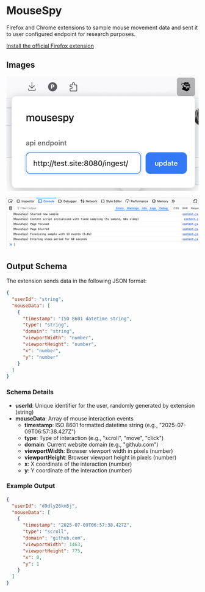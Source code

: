 # MouseSpy

Firefox and Chrome extensions to sample mouse movement data and sent it to user configured endpoint for research purposes.

[Install the official Firefox extension](https://addons.mozilla.org/en-US/firefox/addon/mousespy/)

## Images

![MouseSpy Extension Interface](assets/img1.png)

![MouseSpy Extension Demo](assets/img2.png)

## Output Schema

The extension sends data in the following JSON format:

```json
{
  "userId": "string",
  "mouseData": [
    {
      "timestamp": "ISO 8601 datetime string",
      "type": "string",
      "domain": "string", 
      "viewportWidth": "number",
      "viewportHeight": "number",
      "x": "number",
      "y": "number"
    }
  ]
}
```

### Schema Details

- **userId**: Unique identifier for the user, randomly generated by extension (string)
- **mouseData**: Array of mouse interaction events
  - **timestamp**: ISO 8601 formatted datetime string (e.g., "2025-07-09T06:57:38.427Z")
  - **type**: Type of interaction (e.g., "scroll", "move", "click")
  - **domain**: Current website domain (e.g., "github.com")
  - **viewportWidth**: Browser viewport width in pixels (number)
  - **viewportHeight**: Browser viewport height in pixels (number)
  - **x**: X coordinate of the interaction (number)
  - **y**: Y coordinate of the interaction (number)

### Example Output

```json
{
  "userId": "d9dly26km5j",
  "mouseData": [
    {
      "timestamp": "2025-07-09T06:57:38.427Z",
      "type": "scroll",
      "domain": "github.com",
      "viewportWidth": 1463,
      "viewportHeight": 775,
      "x": 0,
      "y": 1
    }
  ]
}
```

